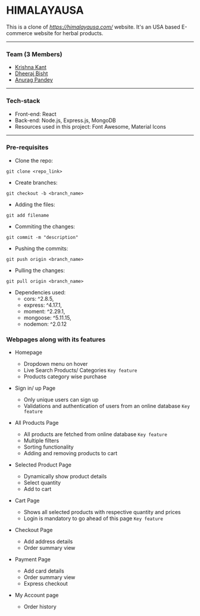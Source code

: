 # HIMALAYAUSA

This is a clone of *https://himalayausa.com/* website. It's an USA based E-commerce website for herbal products.

<hr/>

### Team (3 Members)

- [Krishna Kant](https://github.com/kkm980)
- [Dheeraj Bisht](https://github.com/dheerajbisht362)
- [Anurag Pandey](https://github.com/anurag99x)

<hr/>

### Tech-stack

- Front-end: React <br/>
- Back-end: Node.js, Express.js, MongoDB <br/>
- Resources used in this project: Font Awesome, Material Icons <br/>

<hr/>

### Pre-requisites

- Clone the repo: 
```
git clone <repo_link>
```

- Create branches: 
```
git checkout -b <branch_name>
```

- Adding the files: 
```
git add filename
```

- Commiting the changes: 
```
git commit -m "description"
```

- Pushing the commits: 
```
git push origin <branch_name>
```

- Pulling the changes:
```
git pull origin <branch_name>
```

- Dependencies used:
    - cors: ^2.8.5,
    - express: ^4.17.1,
    - moment: ^2.29.1,
    - mongoose: ^5.11.15,
    - nodemon: ^2.0.12





### Webpages along with its features

- Homepage
  - Dropdown menu on hover
  - Live Search Products/ Categories ```Key feature```
  - Products category wise purchase
  
  
- Sign in/ up Page
  - Only unique users can sign up
  - Validations and authentication of users from an online database ```Key feature```


- All Products Page
  - All products are fetched from online database ```Key feature```
  - Multiple filters
  - Sorting functionality
  - Adding and removing products to cart

- Selected Product Page
  - Dynamically show product details
  - Select quantity
  - Add to cart

- Cart Page
  - Shows all selected products with respective quantity and prices
  - Login is mandatory to go ahead of this page ```Key feature```


- Checkout Page 
  - Add address details
  - Order summary view

- Payment Page
  - Add card details
  - Order summary view
  - Express checkout

- My Account page
  - Order history
  
